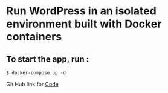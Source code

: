 # Run WordPress in an isolated environment built with Docker containers

## To start the app, run :

```
$ docker-compose up -d
```

Git Hub link for [Code](https://github.com/deepw911/SL4-A1/new/main/wordpress)
  
